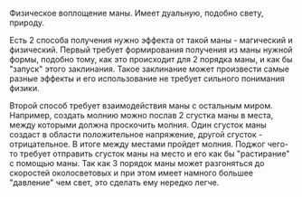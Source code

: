 Физическое воплощение маны. Имеет дуальную, подобно свету, природу.

Есть 2 способа получения нужно эффекта от такой маны - магический и физический.
Первый требует формирования получения из маны нужной формы, подобно тому, как это происходит для 2 порядка маны, и как бы "запуск" этого заклинания. Такое заклинание может произвести самые разные эффекты и его использование не требует сильного понимания физики.

Второй способ требует взаимодействия маны с остальным миром. Например, создать молнию можно послав 2 сгустка маны в места, между которыми должна проскочить молния. Один сгусток маны создаст в области положительное напряжение, другой сгусток - отрицательное. В итоге между местами пройдет молния. Поджог чего-то требует отправить сгусток маны на место и его как бы "растирание" с помощью маны. Так как 3 порядок маны может разгоняться до скоростей околосветовых и при этом имеет намного большее "давление" чем свет, это сделать ему нередко легче.